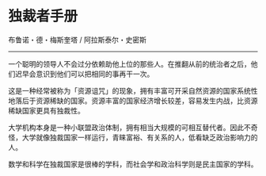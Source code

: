 

# 独裁者手册

布鲁诺・德・梅斯奎塔 / 阿拉斯泰尔・史密斯

---

一个聪明的领导人不会过分依赖助他上位的那些人。在推翻从前的统治者之后，他们迟早会意识到他们可以把相同的事再干一次。

这是一种经常被称为「资源诅咒」的现象，拥有丰富可开采自然资源的国家系统性地落后于资源稀缺的国家。资源丰富的国家经济增长较差，容易发生内战，比资源稀缺国家更具有独裁性。

大学机构本身是一种小联盟政治体制，拥有相当大规模的可相互替代者。因此不奇怪，大学就像独裁国家一样运行，青睐富裕、有关系的人，低看缺乏政治影响力的人。

数学和科学在独裁国家是很棒的学科，而社会学和政治科学则是民主国家的学科。

